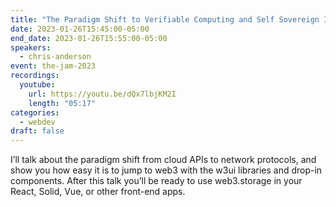 ```yaml
---
title: "The Paradigm Shift to Verifiable Computing and Self Sovereign ID"
date: 2023-01-26T15:45:00-05:00
end_date: 2023-01-26T15:55:00-05:00
speakers:
  - chris-anderson
event: the-jam-2023
recordings:
  youtube:
    url: https://youtu.be/dQx7lbjKM2I
    length: "05:17"
categories:
  - webdev
draft: false
---
```


I’ll talk about the paradigm shift from cloud APIs to network protocols, and show you how easy it is to jump to web3 with the w3ui libraries and drop-in components. After this talk you’ll be ready to use web3.storage in your React, Solid, Vue, or other front-end apps.
